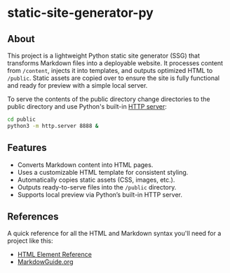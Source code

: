 # static-site-generator-py

## About

This project is a lightweight Python static site generator (SSG) that transforms Markdown files into a deployable website. It processes content from `/content`, injects it into templates, and outputs optimized HTML to `/public`. Static assets are copied over to ensure the site is fully functional and ready for preview with a simple local server.

To serve the contents of the public directory change directories to the public directory and use Python's built-in [HTTP server](https://docs.python.org/3/library/http.server.html#command-line-interface):

```bash
cd public
python3 -m http.server 8888 &
```

## Features

- Converts Markdown content into HTML pages.
- Uses a customizable HTML template for consistent styling.
- Automatically copies static assets (CSS, images, etc.).
- Outputs ready-to-serve files into the `/public` directory.
- Supports local preview via Python’s built-in HTTP server.

## References

A quick reference for all the HTML and Markdown syntax you'll need for a project like this:

- [HTML Element Reference](https://developer.mozilla.org/en-US/docs/Web/HTML/Reference/Elements)
- [MarkdowGuide.org](https://www.markdownguide.org/cheat-sheet/)